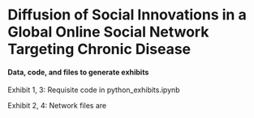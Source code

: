 # Diffusion of Social Innovations in a Global Online Social Network Targeting Chronic Disease
#### Data, code, and files to generate exhibits 

Exhibit 1, 3: Requisite code in python_exhibits.ipynb

Exhibit 2, 4: Network files are